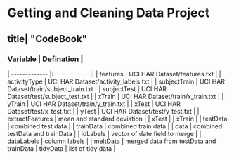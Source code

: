 # Getting and Cleaning Data Project

## title| "CodeBook"

### Variable    | Defination    |
| ------------- |:-------------:|
| features        | UCI HAR Dataset/features.txt        |
| activityType    | UCI HAR Dataset/activity_labels.txt    |
| subjectTrain    | UCI HAR Dataset/train/subject_train.txt    |
| subjectTest     | UCI HAR Dataset/test/subject_test.txt    |
| xTrain          | UCI HAR Dataset/train/x_train.txt    |
| yTrain          | UCI HAR Dataset/train/y_train.txt    |
| xTest           | UCI HAR Dataset/test/x_test.txt    |
| yTest           | UCI HAR Dataset/test/y_test.txt    |
| extractFeatures | mean and standard deviation    |
| xTest             |
| xTrain        |
| testData        | combined test data    |
| trainData       | combined train data    |
| data            | combined testData and trainData     |
| idLabels        | vector of date field to merge    |
| dataLabels      | column labels    |
| meltData        | merged data from testData and trainData
| tidyData        | list of tidy data    |
